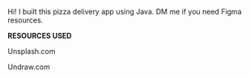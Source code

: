 Hi!
I built this pizza delivery app using Java. DM me if you need Figma resources.
 
 <B>RESOURCES USED </B>
 <p>Unsplash.com</p>
 <p>Undraw.com</p>